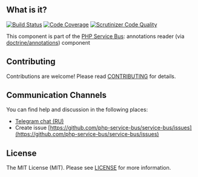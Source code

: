 ## What is it?
[![Build Status](https://travis-ci.org/php-service-bus/annotations-reader.svg?branch=v4.1)](https://travis-ci.org/php-service-bus/annotations-reader)
[![Code Coverage](https://scrutinizer-ci.com/g/php-service-bus/annotations-reader/badges/coverage.png?b=v4.1)](https://scrutinizer-ci.com/g/php-service-bus/annotations-reader/?branch=v4.1)
[![Scrutinizer Code Quality](https://scrutinizer-ci.com/g/php-service-bus/annotations-reader/badges/quality-score.png?b=v4.1)](https://scrutinizer-ci.com/g/php-service-bus/annotations-reader/?branch=v4.1)

This component is part of the [PHP Service Bus](https://github.com/php-service-bus/service-bus): annotations reader (via [doctrine/annotations](https://github.com/doctrine/annotations)) component

## Contributing
Contributions are welcome! Please read [CONTRIBUTING](CONTRIBUTING.md) for details.

## Communication Channels
You can find help and discussion in the following places:
* [Telegram chat (RU)](https://t.me/php_service_bus)
* Create issue [https://github.com/php-service-bus/service-bus/issues](https://github.com/php-service-bus/service-bus/issues)

## License

The MIT License (MIT). Please see [LICENSE](LICENSE.md) for more information.
